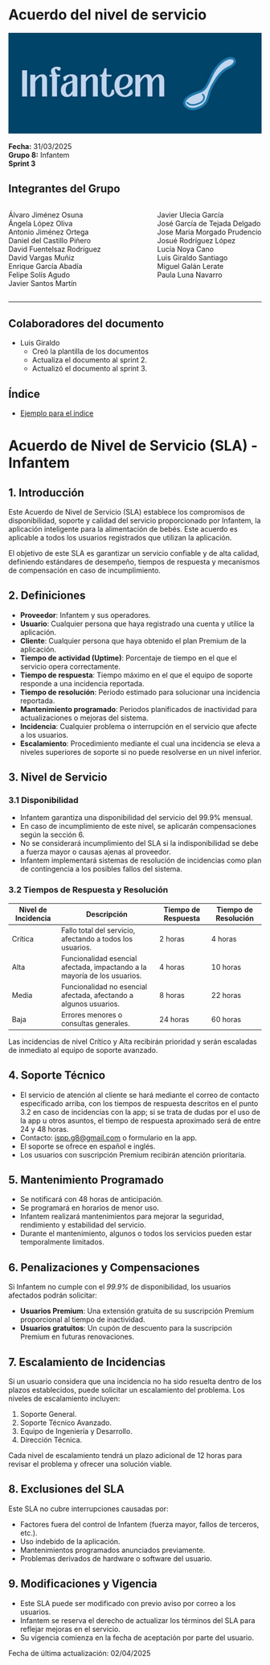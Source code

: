 # Acuerdo del nivel de servicio

![Portada](../images/Infantem.png)


**Fecha:** 31/03/2025  
**Grupo 8:** Infantem  
**Sprint 3**

## Integrantes del Grupo
<div style="display: flex; justify-content: space-between; gap: 2px;">
  <div>
    <ul style="padding-left: 0; list-style: none;">
      <li>Álvaro Jiménez Osuna</li>
      <li>Ángela López Oliva</li>
      <li>Antonio Jiménez Ortega</li>
      <li>Daniel del Castillo Piñero</li>
      <li>David Fuentelsaz Rodríguez</li>
      <li>David Vargas Muñiz</li>
      <li>Enrique García Abadía</li>
      <li>Felipe Solís Agudo</li>
      <li>Javier Santos Martín</li>
    </ul>
  </div>

  <div>
    <ul style="padding-left: 0; list-style: none;">
    <li>Javier Ulecia García</li>
      <li>José García de Tejada Delgado</li>
      <li>Jose Maria Morgado Prudencio</li>
      <li>Josué Rodríguez López</li>
      <li>Lucía Noya Cano</li>
      <li>Luis Giraldo Santiago</li>
      <li>Miguel Galán Lerate</li>
      <li>Paula Luna Navarro</li>
    </ul>
  </div>
</div>

---

## Colaboradores del documento
- Luis Giraldo
  - Creó la plantilla de los documentos
  - Actualiza el documento al sprint 2.
  - Actualizó el documento al sprint 3.


## Índice
- [Ejemplo para el indice](#ejemplo-para-el-indice)


# Acuerdo de Nivel de Servicio (SLA) - Infantem

## 1. Introducción

Este Acuerdo de Nivel de Servicio (SLA) establece los compromisos de disponibilidad, soporte y calidad del servicio proporcionado por Infantem, la aplicación inteligente para la alimentación de bebés. Este acuerdo es aplicable a todos los usuarios registrados que utilizan la aplicación.

El objetivo de este SLA es garantizar un servicio confiable y de alta calidad, definiendo estándares de desempeño, tiempos de respuesta y mecanismos de compensación en caso de incumplimiento.

## 2. Definiciones

- **Proveedor**: Infantem y sus operadores.
- **Usuario**: Cualquier persona que haya registrado una cuenta y utilice la aplicación.
- **Cliente**: Cualquier persona que haya obtenido el plan Premium de la aplicación.
- **Tiempo de actividad (Uptime)**: Porcentaje de tiempo en el que el servicio opera correctamente.
- **Tiempo de respuesta**: Tiempo máximo en el que el equipo de soporte responde a una incidencia reportada.
- **Tiempo de resolución**: Periodo estimado para solucionar una incidencia reportada.
- **Mantenimiento programado**: Periodos planificados de inactividad para actualizaciones o mejoras del sistema.
- **Incidencia**: Cualquier problema o interrupción en el servicio que afecte a los usuarios.
- **Escalamiento**: Procedimiento mediante el cual una incidencia se eleva a niveles superiores de soporte si no puede resolverse en un nivel inferior.

## 3. Nivel de Servicio

### 3.1 Disponibilidad

- Infantem garantiza una disponibilidad del servicio del 99.9% mensual.
- En caso de incumplimiento de este nivel, se aplicarán compensaciones según la sección 6.
- No se considerará incumplimiento del SLA si la indisponibilidad se debe a fuerza mayor o causas ajenas al proveedor.
- Infantem implementará sistemas de resolución de incidencias como plan de contingencia a los posibles fallos del sistema.

### 3.2 Tiempos de Respuesta y Resolución

| Nivel de Incidencia | Descripción | Tiempo de Respuesta | Tiempo de Resolución |
|---------------------|-------------|---------------------|----------------------|
| Crítica | Fallo total del servicio, afectando a todos los usuarios. | 2 horas | 4 horas |
| Alta | Funcionalidad esencial afectada, impactando a la mayoría de los usuarios. | 4 horas | 10 horas |
| Media | Funcionalidad no esencial afectada, afectando a algunos usuarios. | 8 horas | 22 horas |
| Baja | Errores menores o consultas generales. | 24 horas | 60 horas |

Las incidencias de nivel Crítico y Alta recibirán prioridad y serán escaladas de inmediato al equipo de soporte avanzado.

## 4. Soporte Técnico

- El servicio de atención al cliente se hará mediante el correo de contacto especificado arriba, con los tiempos de respuesta descritos en el punto 3.2 en caso de incidencias con la app; si se trata de dudas por el uso de la app u otros asuntos, el tiempo de respuesta aproximado será de entre 24 y 48 horas.
- Contacto: ispp.g8@gmail.com o formulario en la app.
- El soporte se ofrece en español e inglés.
- Los usuarios con suscripción Premium recibirán atención prioritaria.

## 5. Mantenimiento Programado

- Se notificará con 48 horas de anticipación.
- Se programará en horarios de menor uso.
- Infantem realizará mantenimientos para mejorar la seguridad, rendimiento y estabilidad del servicio.
- Durante el mantenimiento, algunos o todos los servicios pueden estar temporalmente limitados.


## 6. Penalizaciones y Compensaciones

Si Infantem no cumple con el _99.9%_ de disponibilidad, los usuarios afectados podrán solicitar:

- **Usuarios Premium**: Una extensión gratuita de su suscripción Premium proporcional al tiempo de inactividad.
- **Usuarios gratuitos**: Un cupón de descuento para la suscripción Premium en futuras renovaciones.

## 7. Escalamiento de Incidencias

Si un usuario considera que una incidencia no ha sido resuelta dentro de los plazos establecidos, puede solicitar un escalamiento del problema. Los niveles de escalamiento incluyen:

1. Soporte General.
2. Soporte Técnico Avanzado.
3. Equipo de Ingeniería y Desarrollo.
4. Dirección Técnica.

Cada nivel de escalamiento tendrá un plazo adicional de 12 horas para revisar el problema y ofrecer una solución viable.

## 8. Exclusiones del SLA

Este SLA no cubre interrupciones causadas por:

- Factores fuera del control de Infantem (fuerza mayor, fallos de terceros, etc.).
- Uso indebido de la aplicación.
- Mantenimientos programados anunciados previamente.
- Problemas derivados de hardware o software del usuario.

## 9. Modificaciones y Vigencia

- Este SLA puede ser modificado con previo aviso por correo a los usuarios.
- Infantem se reserva el derecho de actualizar los términos del SLA para reflejar mejoras en el servicio.
- Su vigencia comienza en la fecha de aceptación por parte del usuario.

Fecha de última actualización: 02/04/2025